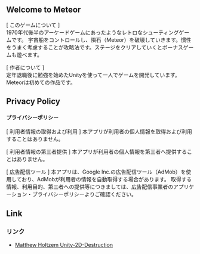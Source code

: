 ## Welcome to Meteor

[ このゲームについて ]  
1970年代後半のアーケードゲームにあったようなレトロなシューティングゲームです。
宇宙船をコントロールし、隕石（Meteor）を破壊していきます。慣性をうまく考慮することが攻略法です。ステージをクリアしていくとボーナスゲームも遊べます。

[ 作者について ]  
定年退職後に勉強を始めたUnityを使って一人でゲームを開発しています。
Meteorは初めての作品です。


## Privacy Policy
#### プライバシーポリシー

[ 利用者情報の取得および利用 ]
本アプリが利用者の個人情報を取得および利用することはありません。 

[ 利用者情報の第三者提供 ] 
本アプリが利用者の個人情報を第三者へ提供することはありません。 

[ 広告配信ツール ] 
本アプリは、Google Inc.の広告配信ツール（AdMob）を使用しており、AdMobが利用者の情報を自動取得する場合があります。 取得する情報、利用目的、第三者への提供等につきましては、広告配信事業者のアプリケーション・プライバシーポリシーよりご確認ください。 

## Link
### リンク

* [Matthew Holtzem Unity-2D-Destruction](https://github.com/mjholtzem/Unity-2D-Destruction)